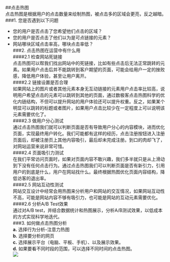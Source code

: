 ##点击热图  
点击热图是根据用户的点击数量来绘制热图，被点击多的区域会更亮，反之越暗。  
###1. 您是否遇到以下问题  
* 您的用户是否点击了您希望他们点击的区域？  
* 您的用户是否点击了他们以为是可点链接的元素？  
* 网站哪块区域点击率高，哪块点击率低？  
###2. 点击热图在运营中有什么用  
####2.1 检查网站死链接  
点击热图可以帮我们找出网站中的死链接，比如有些点击后无法正常跳转的元素。如果用户点击后并不能跳转到客户期望的页面，可能会给用户一定的挫败感，降低用户体验，甚至让用户离开。  
####2.2 链接设置是否合理  
如果网站上的图片或者其他元素本身无互动链接的元素用户点击率比较高，说明用户希望点击的元素可以跳转到其他的页面，通过数极客点击热图科学的优化内链结构，不但可以提升网站的用户体验还可以提升权重。反之，如果某个明显可以跳转的标题或者图片，如果用户点击比较少在一定程度上可以说明该元素需要优化了。  
####2.3 做用户分心测试  
通过点击热图我们就可以判断页面是否有导致用户分心的内容模块，进而优化页面，实现最终用户转化。我们可能都有这样的经历，点击注册按钮进入注册页面后，却被注册页上其他内容吸引，最后却未完成注册。到口的肉却飞了，对网站运营来说非常可惜。  
####2.4 页面吸引力测试  
在我们平常访问页面时，如果对页面内容不敢兴趣，我们多半就只是从上滑动到下没有任何点击行为。通过点击热图我们可以判断页面是否有新引力，引用用户的到底是什么，用户在网站找什么。最终根据热图优化页面内容结构，降低访客的退出率。  
####2.5 网站互动性测试  
网站交互设计中经常会用热图来分析用户和网站的交互情况，如果网站互动性不高，可能是网站内容不够有吸引力，也可能是网站的互动元素需要优化。  
####2.6 分析A/B Test效果  
通过对A/B test，并结合数据统计和热图展示，分析A/B测试效果，以低成本的方式实现科学地迭代。  
###3. 如何做点击热图分析  
**a.** 选择行为分析-注意力热图  
**b.** 选择要分析的网页  
**c.** 选择展示平台（电脑、平板、手机）、以及展示效果。  
**d.** 如果要看不同时段的范围，可以选择不同时间的点击热图。  
![](http://www.shujike.com/docsimg/点击热图1.jpg)  
